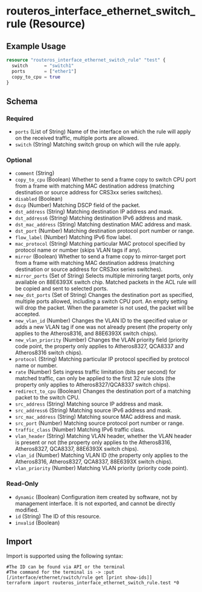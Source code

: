 # routeros_interface_ethernet_switch_rule (Resource)


## Example Usage
```terraform
resource "routeros_interface_ethernet_switch_rule" "test" {
  switch      = "switch1"
  ports       = ["ether1"]
  copy_to_cpu = true
}
```

<!-- schema generated by tfplugindocs -->
## Schema

### Required

- `ports` (List of String) Name of the interface on which the rule will apply on the received traffic, multiple ports are allowed.
- `switch` (String) Matching switch group on which will the rule apply.

### Optional

- `comment` (String)
- `copy_to_cpu` (Boolean) Whether to send a frame copy to switch CPU port from a frame with matching MAC destination address (matching destination or source address for CRS3xx series switches).
- `disabled` (Boolean)
- `dscp` (Number) Matching DSCP field of the packet.
- `dst_address` (String) Matching destination IP address and mask.
- `dst_address6` (String) Matching destination IPv6 address and mask.
- `dst_mac_address` (String) Matching destination MAC address and mask.
- `dst_port` (Number) Matching destination protocol port number or range.
- `flow_label` (Number) Matching IPv6 flow label.
- `mac_protocol` (String) Matching particular MAC protocol specified by protocol name or number (skips VLAN tags if any).
- `mirror` (Boolean) Whether to send a frame copy to mirror-target port from a frame with matching MAC destination address (matching destination or source address for CRS3xx series switches).
- `mirror_ports` (Set of String) Selects multiple mirroring target ports, only available on 88E6393X switch chip. Matched packets in the ACL rule will be copied and sent to selected ports.
- `new_dst_ports` (Set of String) Changes the destination port as specified, multiple ports allowed, including a switch CPU port. An empty setting will drop the packet. When the parameter is not used, the packet will be accepted.
- `new_vlan_id` (Number) Changes the VLAN ID to the specified value or adds a new VLAN tag if one was not already present (the property only applies to the Atheros8316, and 88E6393X switch chips).
- `new_vlan_priority` (Number) Changes the VLAN priority field (priority code point, the property only applies to Atheros8327, QCA8337 and Atheros8316 switch chips).
- `protocol` (String) Matching particular IP protocol specified by protocol name or number.
- `rate` (Number) Sets ingress traffic limitation (bits per second) for matched traffic, can only be applied to the first 32 rule slots (the property only applies to Atheros8327/QCA8337 switch chips).
- `redirect_to_cpu` (Boolean) Changes the destination port of a matching packet to the switch CPU.
- `src_address` (String) Matching source IP address and mask.
- `src_address6` (String) Matching source IPv6 address and mask.
- `src_mac_address` (String) Matching source MAC address and mask.
- `src_port` (Number) Matching source protocol port number or range.
- `traffic_class` (Number) Matching IPv6 traffic class.
- `vlan_header` (String) Matching VLAN header, whether the VLAN header is present or not (the property only applies to the Atheros8316, Atheros8327, QCA8337, 88E6393X switch chips).
- `vlan_id` (Number) Matching VLAN ID (the property only applies to the Atheros8316, Atheros8327, QCA8337, 88E6393X switch chips).
- `vlan_priority` (Number) Matching VLAN priority (priority code point).

### Read-Only

- `dynamic` (Boolean) Configuration item created by software, not by management interface. It is not exported, and cannot be directly modified.
- `id` (String) The ID of this resource.
- `invalid` (Boolean)

## Import
Import is supported using the following syntax:
```shell
#The ID can be found via API or the terminal
#The command for the terminal is -> :put [/interface/ethernet/switch/rule get [print show-ids]]
terraform import routeros_interface_ethernet_switch_rule.test *0
```

